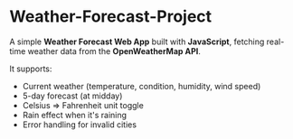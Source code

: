 # Weather-Forecast-Project


A simple **Weather Forecast Web App** built with **JavaScript**, fetching real-time weather data from the **OpenWeatherMap API**.  

It supports:
- Current weather (temperature, condition, humidity, wind speed)
- 5-day forecast (at midday)
- Celsius => Fahrenheit unit toggle
- Rain effect when it's raining 
- Error handling for invalid cities